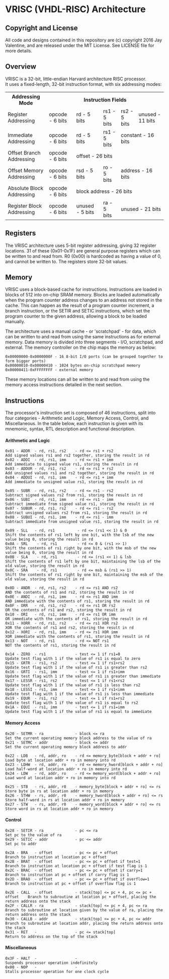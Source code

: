 # VRISC (VHDL-RISC) Architecture

## Copyright and License
All code and designs contained in this repository are (c) copyright 2016 Jay Valentine, and are released under the MIT License.
See LICENSE file for more details.

## Overview
VRISC is a 32-bit, little-endian Harvard architecture RISC processor. <br>
It uses a fixed-length, 32-bit instruction format, with six addressing modes:
<table>
  <tr>
    <th>Addressing Mode</th>
    <th colspan="5">Instruction Fields</th>
  </tr>
  
  <tr>
    <td>Register Addressing</td>
    <td>opcode - 6 bits</td>
    <td>rd - 5 bits</td>
    <td>rs1 - 5 bits</td>
    <td>rs2 - 5 bits</td>
    <td>unused - 11 bits</td>
  </tr>
  
  <tr>
    <td>Immediate Addressing</td>
    <td>opcode - 6 bits</td>
    <td>rd - 5 bits</td>
    <td>rs1 - 5 bits</td>
    <td colspan="2">constant - 16 bits</td>
  </tr>
  
  <tr>
    <td>Offset Branch Addressing</td>
    <td>opcode - 6 bits</td>
    <td colspan="4">offset - 26 bits</td>
  </tr>
  
  <tr>
    <td>Offset Memory Addressing</td>
    <td>opcode - 6 bits</td>
    <td>rsd - 5 bits</td>
    <td>ro - 5 bits</td>
    <td colspan="2">address - 16 bits</td>
  </tr>
  
  <tr>
    <td>Absolute Block Addressing</td>
    <td>opcode - 6 bits</td>
    <td colspan="4">block address - 26 bits</td>
  </tr>
  
  <tr>
    <td>Register Block Addressing</td>
    <td>opcode - 6 bits</td>
    <td>unused - 5 bits</td>
    <td>ra - 5 bits</td>
    <td colspan="2">unused - 21 bits</td>
  </tr>
</table>
    
## Registers

The VRISC architecture uses 5-bit register addressing, giving 32 register locations. 31 of these (0x01-0x1F) are general purpose registers which can be written to and read from. R0 (0x00) is hardcoded as having a value of 0, and cannot be written to. The registers store 32-bit values.

## Memory

VRISC uses a block-based cache for instructions. Instructions are loaded in blocks of 512 into on-chip SRAM memory. Blocks are loaded automatically when the program counter address changes to an address not stored in the cache. This can happen as the result of a program counter increment, a branch instruction, or the SETIR and SETIC instructions, which set the program counter to the given address, allowing a block to be loaded manually.

The architecture uses a manual cache - or 'scratchpad' - for data, which can be written to and read from using the same instructions as for external memory. Data memory is divided into three segments - I/O, scratchpad, and external. The memory controller on the chip maps the memory as below:
```
0x00000000-0x0000000F - 16 8-bit I/O ports (can be grouped together to form bigger ports)
0x00000010-0x00000410 - 1024 bytes on-chip scratchpad memory
0x00000411-0xFFFFFFFF - external memory
```
These memory locations can all be written to and read from using the memory access instructions detailed in the next section. 

## Instructions

The processor's instruction set is composed of 46 instructions, split into four categories - Arithmetic and Logic, Memory Access, Control, and Miscellaneous. In the table below, each instruction is given with its mnemonic, syntax, RTL description and functional description.

#### Arithmetic and Logic
```
0x01 - ADDR  - rd, rs1, rs2    - rd <= rs1 + rs2                           Add signed values rs1 and rs2 together, storing the result in rd
0x02 - ADDI  - rd, rs1, imm    - rd <= rs1 + imm                           Add immediate to signed value rs1, storing the result in rd
0x03 - ADDUR - rd, rs1, rs2    - rd <= rs1 + rs2                           Add unsigned values rs1 and rs2 together, storing the result in rd
0x04 - ADDUI - rd, rs1, imm    - rd <= rs1 + imm                           Add immediate to unsigned value rs1, storing the result in rd

0x05 - SUBR  - rd, rs1, rs2    - rd <= rs1 - rs2                           Subtract signed values rs2 from rs1, storing the result in rd
0x06 - SUBI  - rd, rs1, imm    - rd <= rs1 - imm                           Subtract immediate from signed value rs1, storing the result in rd
0x07 - SUBUR - rd, rs1, rs2    - rd <= rs1 - rs2                           Subtract unsigned values rs2 from rs1, storing the result in rd
0x08 - SUBUI - rd, rs1, imm    - rd <= rs1 - imm                           Subtract immediate from unsigned value rs1, storing the result in rd

0x09 - SLL   - rd, rs1			- rd <= (rs1 << 1) & 0						Shift the contents of rs1 left by one bit, with the lsb of the new value being 0, storing the result in rd
0x0A - SRL	  - rd, rs1			- rd <= 0 & (rs1 >> 1)						Shift the contents of rs1 right by one bit, with the msb of the new value being 0, storing the result in rd
0x0B - SLA	  - rd, rs1			- rd <= (rs1 << 1) & lsb					Shift the contents of rs1 left by one bit, maintaining the lsb of the old value, storing the result in rd
0x0C - SRA	  - rd, rs1			- rd <= msb & (rs1 >> 1)					Shift the contents of rs1 right by one bit, maintaining the msb of the old value, storing the result in rd

0x0D - ANDR  - rd, rs1, rs2    - rd <= rs1 AND rs2                         AND the contents of rs1 and rs2, storing the result in rd
0x0E - ANDI  - rd, rs1, imm    - rd <= rs1 AND imm                         AND immediate with the contents of rs1, storing the result in rd
0x0F - ORR   - rd, rs1, rs2    - rd <= rs1 OR rs2                          OR the contents of rs1 and rs2, storing the result in rd
0x10 - ORI   - rd, rs1, imm    - rd <= rs1 OR imm                          OR immediate with the contents of rs1, storing the result in rd
0x11 - XORR  - rd, rs1, rs2    - rd <= rs1 XOR rs2                         XOR the contents of rs1 and rs2, storing the result in rd
0x12 - XORI  - rd, rs1, imm    - rd <= rs1 XOR imm                         XOR immediate with the contents of rs1, storing the result in rd
0x13 - NOT   - rd, rs1         - rd <= NOT rs1                             NOT the contents of rs1, storing the result in rd

0x14 - ZERO  - rs1             - test <= 1 if rs1=0                        Update test flag with 1 if the value of rs1 is equal to zero
0x15 - GRTR  - rs1, rs2        - test <= 1 if rs1>rs2                      Update test flag with 1 if the value of rs1 is greater than rs2
0x16 - GRTI  - rs1, imm        - test <= 1 if rs1>imm                      Update test flag with 1 if the value of rs1 is greater than immediate
0x17 - LESSR - rs1, rs2        - test <= 1 if rs1<rs2                      Update test flag with 1 if the value of rs1 is less than rs2
0x18 - LESSI - rs1, imm        - test <= 1 if rs1<imm                      Update test flag with 1 if the value of rs1 is less than immediate
0x19 - EQUR  - rs1, rs2        - test <= 1 if rs1=rs2                      Update test flag with 1 if the value of rs1 is equal to rs2
0x1A - EQUI  - rs1, imm        - test <= 1 if rs1=imm                      Update test flag with 1 if the value of rs1 is equal to immediate
```

#### Memory Access
```
0x20 - SETMR - ra              - block <= ra                               Set the current operating memory block address to the value of ra
0x21 - SETMC - addr            - block <= addr                             Set the current operating memory block address to addr

0x22 - LDB   - rd, addr, ro    - rd <= memory_byte[block + addr + ro]      Load byte at location addr + ro in memory into rd
0x23 - LDHW  - rd, addr, ro    - rd <= memory_hword[block + addr + ro]     Load half-word at location addr + ro in memory into rd
0x24 - LDW   - rd, addr, ro    - rd <= memory_word[block + addr + ro]      Load word at location addr + ro in memory into rd

0x25 - STB   - rs, addr, r0    - memory_byte[block + addr + ro] <= rs      Store byte in rs at location addr + ro in memory
0x26 - STHW  - rs, addr, r0    - memory_hword[block + addr + ro] <= rs     Store half-word in rs at location addr + ro in memory
0x27 - STW   - rs, addr, r0    - memory_word[block + addr + ro] <= rs      Store word in rs at location addr + ro in memory
```

#### Control
```
0x28 - SETIR - ra              - pc <= ra                                  Set pc to the value of ra
0x29 - SETIC - addr            - pc <= addr                                Set pc to addr

0x2A - BRA   - offset          - pc <= pc + offset                         Branch to instruction at location pc + offset
0x2B - BRAT  - offset          - pc <= pc + offset if test=1               Branch to instruction at location pc + offset if test flag is 1
0x2C - BRAC  - offset          - pc <= pc + offset if carry=1              Branch to instruction at pc + offset if carry flag is 1
0x2D - BRAO  - offset          - pc <= pc + offset if overflow=1           Branch to instruction at pc + offset if overflow flag is 1

0x2E - CALL  - offset          - stack[top] <= pc + 4, pc <= pc + offset	Branch to subroutine at location pc + offset, placing the return address onto the stack
0x2F - CALLR - ra              - stack[top] <= pc + 4, pc <= ra            Branch to subroutine at location given by the value of ra, placing the return address onto the stack
0x30 - CALLB - addr            - stack[top] <= pc + 4, pc <= addr          Branch to subroutine at location addr, placing the return address onto the stack
0x31 - RET   -                 - pc <= stack[top]                          Return to address on the top of the stack
```

#### Miscellaneous
```
0x3F - HALT  -                 -                                           Suspends processor operation indefinitely
0x00 - NOP   -                 -                                           Stalls processor operation for one clock cycle
```
